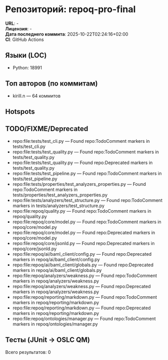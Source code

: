 
# Репозиторий: **repoq-pro-final**

**URL**: -  
**Лицензия**: -  
**Дата последнего коммита**: 2025-10-22T02:24:16+02:00  
**CI**: GitHub Actions

## Языки (LOC)

- Python: 18991

## Топ авторов (по коммитам)

- kirill.n — 64 коммитов

## Hotspots

## TODO/FIXME/Deprecated

- repo:file:tests/test_cli.py — Found repo:TodoComment markers in tests/test_cli.py
- repo:file:tests/test_quality.py — Found repo:TodoComment markers in tests/test_quality.py
- repo:file:tests/test_quality.py — Found repo:Deprecated markers in tests/test_quality.py
- repo:file:tests/test_pipeline.py — Found repo:TodoComment markers in tests/test_pipeline.py
- repo:file:tests/properties/test_analyzers_properties.py — Found repo:TodoComment markers in tests/properties/test_analyzers_properties.py
- repo:file:tests/analyzers/test_structure.py — Found repo:TodoComment markers in tests/analyzers/test_structure.py
- repo:file:repoq/quality.py — Found repo:TodoComment markers in repoq/quality.py
- repo:file:repoq/core/model.py — Found repo:TodoComment markers in repoq/core/model.py
- repo:file:repoq/core/model.py — Found repo:Deprecated markers in repoq/core/model.py
- repo:file:repoq/core/jsonld.py — Found repo:Deprecated markers in repoq/core/jsonld.py
- repo:file:repoq/ai/baml_client/config.py — Found repo:Deprecated markers in repoq/ai/baml_client/config.py
- repo:file:repoq/ai/baml_client/globals.py — Found repo:Deprecated markers in repoq/ai/baml_client/globals.py
- repo:file:repoq/analyzers/weakness.py — Found repo:TodoComment markers in repoq/analyzers/weakness.py
- repo:file:repoq/analyzers/weakness.py — Found repo:Deprecated markers in repoq/analyzers/weakness.py
- repo:file:repoq/reporting/markdown.py — Found repo:TodoComment markers in repoq/reporting/markdown.py
- repo:file:repoq/reporting/markdown.py — Found repo:Deprecated markers in repoq/reporting/markdown.py
- repo:file:repoq/ontologies/manager.py — Found repo:TodoComment markers in repoq/ontologies/manager.py

## Тесты (JUnit → OSLC QM)

Всего результатов: 0
